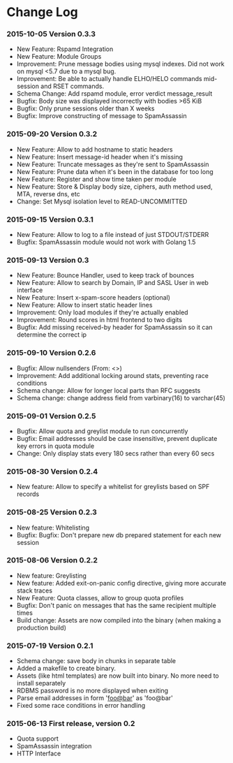 # Change Log

### 2015-10-05 Version 0.3.3
* New Feature: Rspamd Integration
* New Feature: Module Groups
* Improvement: Prune message bodies using mysql indexes. Did not work on mysql <5.7 due to a mysql bug.
* Improvement: Be able to actually handle ELHO/HELO commands mid-session and RSET commands.
* Schema Change: Add rspamd module, error verdict message_result
* Bugfix: Body size was displayed incorrectly with bodies >65 KiB
* Bugfix: Only prune sessions older than X weeks
* Bugfix: Improve constructing of message to SpamAssassin

### 2015-09-20 Version 0.3.2
* New Feature: Allow to add hostname to static headers
* New Feature: Insert message-id header when it's missing
* New Feature: Truncate messages as they're sent to SpamAssassin
* New Feature: Prune data when it's been in the database for too long
* New Feature: Register and show time taken per module
* New Feature: Store & Display body size, ciphers, auth method used, MTA, reverse dns, etc
* Change: Set Mysql isolation level to READ-UNCOMMITTED

### 2015-09-15 Version 0.3.1
* New Feature: Allow to log to a file instead of just STDOUT/STDERR
* Bugfix: SpamAssassin module would not work with Golang 1.5

### 2015-09-13 Version 0.3
* New Feature: Bounce Handler, used to keep track of bounces
* New Feature: Allow to search by Domain, IP and SASL User in web interface
* New Feature: Insert x-spam-score headers (optional)
* New Feature: Allow to insert static header lines
* Improvement: Only load modules if they're actually enabled
* Improvement: Round scores in html frontend to two digits
* Bugfix: Add missing received-by header for SpamAssassin so it can determine the correct ip

### 2015-09-10 Version 0.2.6
* Bugfix: Allow nullsenders (From: <>)
* Improvement: Add additional locking around stats, preventing race conditions
* Schema change: Allow for longer local parts than RFC suggests
* Schema change: change address field from varbinary(16) to varchar(45)

### 2015-09-01 Version 0.2.5
* Bugfix: Allow quota and greylist module to run concurrently
* Bugfix: Email addresses should be case insensitive, prevent duplicate key errors in quota module
* Change: Only display stats every 180 secs rather than every 60 secs

### 2015-08-30 Version 0.2.4
* New feature: Allow to specify a whitelist for greylists based on SPF records

### 2015-08-25 Version 0.2.3
* New feature: Whitelisting
* Bugfix: Bugfix: Don't prepare new db prepared statement for each new session

### 2015-08-06 Version 0.2.2
* New feature: Greylisting
* New feature: Added exit-on-panic config directive, giving more accurate stack traces
* New Feature: Quota classes, allow to group quota profiles
* Bugfix: Don't panic on messages that has the same recipient multiple times
* Build change: Assets are now compiled into the binary (when making a production build)

### 2015-07-19 Version 0.2.1
* Schema change: save body in chunks in separate table
* Added a makefile to create binary.
* Assets (like html templates) are now built into binary. No more need to install separately
* RDBMS password is no more displayed when exiting
* Parse email addresses in form '<foo@bar>' as 'foo@bar'
* Fixed some race conditions in error handling

### 2015-06-13 First release, version 0.2
* Quota support
* SpamAssassin integration
* HTTP Interface

